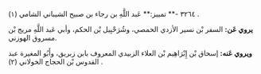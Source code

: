 ٣٢٦٤ -** تمييز:** عَبد اللَّهِ بن رجاء بن صبيح الشيباني الشامي (١) .

**يروي عَن:** السفر بْن نسير الأزدي الحمصي، وشُرَحْبِيل بْن الحكم، وأبي عَبد اللَّهِ مريج بْن مسروق الهوزني.

**ويروي عَنه:** إسحاق بْن إِبْرَاهِيم بْن العلاء الزبيدي المعروف بابن زبريق، وأَبُو المغيرة عبد القدوس بْن الحجاج الخولاني (٢) .